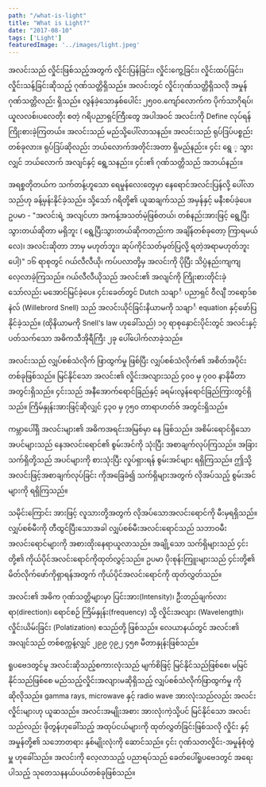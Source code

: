 ```yaml
---
path: "/what-is-light"
title: "What is Light?"
date: "2017-08-10"
tags: ['Light']
featuredImage: '../images/light.jpeg'
---
```

အလင်းသည် လှိုင်းဖြစ်သည့်အတွက် လှိုင်းပြန်ခြင်း၊ လှိုင်းကွေ့ခြင်း၊ လှိုင်းထပ်ခြင်း၊ လှိုင်းသန့်ခြင်းဆိုသည့် ဂုဏ်သတ္တိရှိသည်။
အလင်းတွင် လှိုင်းဂုဏ်သတ္တိရှိသလို အမှုန်ဂုဏ်သတ္တိလည်း ရှိသည်။ လွန်ခဲ့သောနှစ်ပေါင်း ၂၅၀၀.ကျော်လောက်က ပိုက်သာဂိုရပ်၊ယူလလစ်၊ပလေတိုး စတဲ့ ဂရိပညာရှင်ကြီးတွေ အပါအဝင် အလင်းကို Define လုပ်ရန် ကြိုးစားခဲ့ကြတယ်။ အလင်းသည် မည်သို့ပေါ်လာသနည်။ အလင်းသည် ရုပ်ဒြပ်ပစ္စည်းတစ်ခုလား။ ရုပ်ဒြပ်ဆိုလည်း ဘယ်လောက်အတိုင်းအတာ ရှိမည်နည်း။ ၄င်း ရွေ ့ သွားလျှင် ဘယ်လောက် အလျင်နှင့် ရွေ့သနည်း။ ၄င်း၏ ဂုဏ်သတ္တိသည် အဘယ်နည်း။

အရစ္စတိုတယ်က သက်တန့်ဟူသော ရေမှုန်လေးတွေမှာ နေရောင်အလင်းပြန်လို့ ပေါ်လာသည်ဟု ခန့်မှန်းနိုင်ခဲ့သည်။ သို့သော် ဂရိတို့၏ ယူဆချက်သည် အမှန်နှင့် မနီးစပ်ခဲ့ပေ။ ဥပမာ - "အလင်းရဲ့ အလျင်ဟာ အကန့်အသတ်မဲ့ဖြစ်တယ်၊ တစ်နည်းအားဖြင့် ရွေ့ပြီး သွားတယ်ဆိုတာ မရှိဘူး ( ရွေ့ပြီးသွားတယ်ဆိုကတည်းက အချိန်တစ်ခုတော့ ကြာရမယ်လေ)၊ အလင်းဆိုတာ ဘာမှ မဟုတ်ဘူး၊ ဆုပ်ကိုင်သတ်မှတ်ပြလို့ ရတဲ့အရာမဟုတ်ဘူးပေါ့)" ၁၆ ရာစုတွင် ဂယ်လီလီယို၊ ကပ်ပလာတို့မှ အလင်းကို ပိုပြီး သိပ္ပံနည်းကျကျ လေ့လာခဲ့ကြသည်။ ဂယ်လီလီယိုသည် အလင်း၏ အလျင်ကို ကြိုးစားတိုင်းခဲ့သော်လည်း မအောင်မြင်ခဲ့ပေ။ ၄င်းခေတ်တွင် Dutch သချာင်္ ပညာရှင် ဝီလျီ ဘရော့ဒ်စနဲလ် (Willebrord Snell) သည် အလင်းယိုင်ခြင်းနိယာမကို သချာင်္ equation နှင့်ဖော်ပြနိုင်ခဲ့သည်။ (ထိုနိယာမကို Snell's law ဟုခေါ်သည်) ၁၇ ရာစုနှောင်းပိုင်းတွင် အလင်းနှင့်ပတ်သက်သော အဓိကသီအိုရီကြီး ၂ခု ပေါ်ပေါက်လာခဲ့သည်။

အလင်းသည် လျှပ်စစ်သံလိုက် ဖြာထွက်မှု ဖြစ်ပြီး လျှပ်စစ်သံလိုက်၏ အစိတ်အပိုင်းတစ်ခုဖြစ်သည်။
မြင်နိုင်သော အလင်း၏ လှိုင်းအလျားသည် ၄၀၀ မှ ၇၀၀ နာနိုမီတာ အတွင်းရှိသည်။ ၄င်းသည် အနီအောက်ရောင်ခြည်နှင့် ခရမ်းလွန်ရောင်ခြည်ကြားတွင်ရှိသည်။ ကြိမ်နှုန်းအားဖြင့်ဆိုလျှင် ၄၃၀ မှ ၇၅၀ တာရာဟတ်ဇ် အတွင်းရှိသည်။

ကမ္ဘာပေါ်ရှိ အလင်းများ၏ အဓိကအရင်းအမြစ်မှာ နေ ဖြစ်သည်။ အစိမ်းရောင်ရှိသော အပင်များသည် နေအလင်းရောင်၏ စွမ်းအင်ကို သုံးပြီး အစာချက်လုပ်ကြသည်။
အခြားသက်ရှိတို့သည် အပင်များကို စားသုံးပြီး လှုပ်ရှားရန် စွမ်းအင်များ ရရှိကြသည်။ ဤသို့ အလင်းဖြင့်အစာချက်လုပ်ခြင်း ကိုအခြေခံ၍ သက်ရှိများအတွက် လိုအပ်သည့် စွမ်းအင်များကို ရရှိကြသည်။

သမိုင်းကြောင်း အားဖြင့် လူသားတို့အတွက် လိုအပ်သောအလင်းရောင်ကို မီးမှရရှိသည်။ လျှပ်စစ်မီးကို တီထွင်ပြီးသောအခါ လျှပ်စစ်မီးအလင်းရောင်သည် သဘာဝမီးအလင်းရောင်များကို အစားထိုးနေရာယူလာသည်။ အချို့သော သက်ရှိများသည် ၄င်းတို့၏ ကိုယ်ပိုင်အလင်းရောင်ကိုထုတ်လွှင့်သည်။ ဥပမာ ပိုးစုန်းကြူးများသည် ၄င်းတို့၏ မိတ်လိုက်ဖော်ကိုရှာရန်အတွက် ကိုယ်ပိုင်အလင်းရောင်ကို ထုတ်လွှတ်သည်။

အလင်း၏ အဓိက ဂုဏ်သတ္တိများမှာ ပြင်းအား(Intensity)၊ ဦးတည်ချက်လားရာ(direction)၊ ရောင်စဉ် ကြိမ်နှုန်း(frequency) သို့ လှိုင်းအလျား (Wavelength)၊ လှိုင်းယိမ်းခြင်း (Polatization) စသည်တို့ ဖြစ်သည်။
လေယာနယ်တွင် အလင်း၏ အလျင်သည် တစ်စက္ကန့်လျှင် ၂၉၉ ၇၉၂ ၄၅၈ မီတာနှုန်းဖြစ်သည်။

ရူပဗေဒတွင်မူ အလင်းဆိုသည့်စကားလုံးသည် မျက်စိဖြင့် မြင်နိုင်သည်ဖြစ်စေ၊ မမြင်နိုင်သည်ဖြစ်စေ မည်သည့်လှိုင်းအလျားမဆိုရှိသည့် လျှပ်စစ်သံလိုက်ဖြာထွက်မှု ကိုဆိုလိုသည်။
gamma rays, microwave နှင့် radio wave အားလုံးသည်လည်း အလင်းလှိုင်းများဟု ယူဆသည်။
အလင်းအမျိုးအစား အားလုံးကဲ့သို့ပင် မြင်နိုင်သော အလင်းသည်လည်း ဖိုတွန်ဟုခေါ်သည့် အထုပ်ငယ်များကို ထုတ်လွှတ်ခြင်းဖြစ်သလို လှိုင်း နှင့် အမှုန်တို့၏ သဘောတရား နှစ်မျိုးလုံးကို ဆောင်သည်။ ၄င်း ဂုဏ်သတလှိုင်း-အမှုန်စုံတွဲမှူ ဟုခေါ်သည်။ အလင်းကို လေ့လာသည့် ပညာရပ်သည် ခေတ်ပေါ်ရူပဗေဒတွင် အရေးပါသည့် သုတေသနနယ်ပယ်တစ်ခုဖြစ်သည်။

